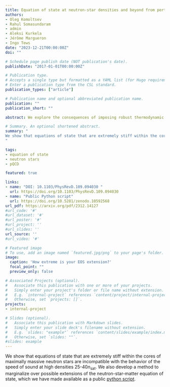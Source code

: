 ```yaml
---
title: Equation of state at neutron-star densities and beyond from perturbative QCD
authors:
- Oleg Komoltsev
- Rahul Somasundaram
- admin
- Aleksi Kurkela
- Jérôme Margueron
- Ingo Tews
date: "2023-12-21T00:00:00Z"
doi: ""

# Schedule page publish date (NOT publication's date).
publishDate: "2017-01-01T00:00:00Z"

# Publication type.
# Accepts a single type but formatted as a YAML list (for Hugo requirements).
# Enter a publication type from the CSL standard.
publication_types: ["article"]

# Publication name and optional abbreviated publication name.
publication: ""
publication_short: ""

abstract: We explore the consequences of imposing robust thermodynamic constraints arising from perturbative quantum chromodynamics (QCD) when inferring the dense-matter equation-of-state (EOS). We find that the termination density, up to which the EOS modeling is performed in an inference setup, strongly affects the constraining power of the QCD input. This sensitivity in the constraining power arises from EOSs that have a specific form, with drastic softening immediately above the termination density followed by a strong stiffening. We also perform explicit modeling of the EOS down from perturbative-QCD densities to construct a new QCD likelihood function that incorporates additional perturbative-QCD calculations of the sound speed and is insensitive to the termination density, which we make publicly available.

# Summary. An optional shortened abstract.
summary: "
We show that equations of state that are extremely stiff within the cores of maximally massive neutron stars are incompatible with the behavior of the speed of sound at high densities 25-40<math>$n_\\mathrm{sat}$</math>
"

tags:
- equation of state
- neutron stars
- pQCD

featured: true

links:
- name: "DOI: 10.1103/PhysRevD.109.094030 "
  url: https://doi.org/10.1103/PhysRevD.109.094030
- name: "Public Python script"
  url: https://doi.org/10.5281/zenodo.10592568
url_pdf: https://arxiv.org/pdf/2312.14127
#url_code: '#'
#url_dataset: '#'
#url_poster: '#'
#url_project: ''
#url_slides: ''
url_source: ''
#url_video: '#'

# Featured image
# To use, add an image named `featured.jpg/png` to your page's folder. 
image:
  caption: 'How extreme is your EOS extension?'
  focal_point: ""
  preview_only: false

# Associated Projects (optional).
#   Associate this publication with one or more of your projects.
#   Simply enter your project's folder or file name without extension.
#   E.g. `internal-project` references `content/project/internal-project/index.md`.
#   Otherwise, set `projects: []`.
projects:
- internal-project

# Slides (optional).
#   Associate this publication with Markdown slides.
#   Simply enter your slide deck's filename without extension.
#   E.g. `slides: "example"` references `content/slides/example/index.md`.
#   Otherwise, set `slides: ""`.
#slides: example
---
```


We show that equations of state that are extremely stiff within the cores of maximally massive neutron stars are incompatible with the behavior of the speed of sound at high densities 25-40$n_\mathrm{sat}$. We also develop a method to marginalize over possible extensions of the neutron-star-matter equation of state, which we have made available as a public [python script](https://doi.org/10.5281/zenodo.10592568).


